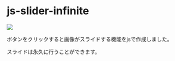 # js-slider-infinite
<img src="https://camo.qiitausercontent.com/a0136d9306acf9f316956fa391f9aa514b14727a/68747470733a2f2f696d672e736869656c64732e696f2f62616467652f2d4a6176615363726970742d3030303030302e7376673f7374796c653d666f722d7468652d6261646765266c6f676f3d4a617661536372697074266c6f676f436f6c6f723d463744463145">
<p>ボタンをクリックすると画像がスライドする機能をjsで作成しました。</p>
<p>スライドは永久に行うことができます。</p>
